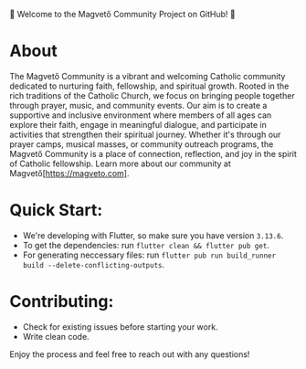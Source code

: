 🌟 Welcome to the Magvető Community Project on GitHub! 🌟

# About

The Magvető Community is a vibrant and welcoming Catholic community dedicated to nurturing faith, fellowship, and spiritual growth. Rooted in the rich traditions of the Catholic Church, we focus on bringing people together through prayer, music, and community events. Our aim is to create a supportive and inclusive environment where members of all ages can explore their faith, engage in meaningful dialogue, and participate in activities that strengthen their spiritual journey. Whether it's through our prayer camps, musical masses, or community outreach programs, the Magvető Community is a place of connection, reflection, and joy in the spirit of Catholic fellowship. Learn more about our community at Magvető[https://magveto.com].

# Quick Start:

- We're developing with Flutter, so make sure you have version `3.13.6`.
- To get the dependencies: run `flutter clean && flutter pub get`.
- For generating neccessary files: run `flutter pub run build_runner build --delete-conflicting-outputs`.

# Contributing:

- Check for existing issues before starting your work.
- Write clean code.

Enjoy the process and feel free to reach out with any questions!
